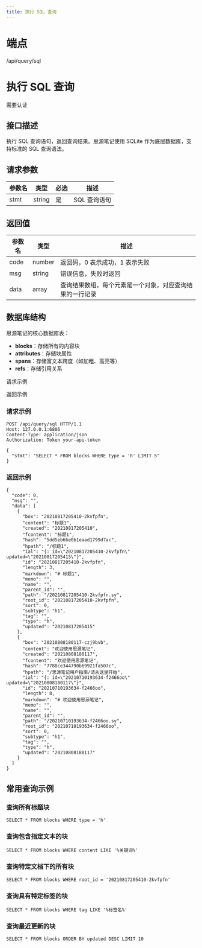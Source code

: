 ```yaml
---
title: 执行 SQL 查询
---
```

# 端点

/api/query/sql

# 执行 SQL 查询

需要认证

## 接口描述

执行 SQL 查询语句，返回查询结果。思源笔记使用 SQLite 作为底层数据库，支持标准的 SQL 查询语法。

## 请求参数

| 参数名 | 类型 | 必选 | 描述 |
| --- | --- | --- | --- |
| stmt | string | 是 | SQL 查询语句 |

## 返回值

| 参数名 | 类型 | 描述 |
| --- | --- | --- |
| code | number | 返回码，0 表示成功，1 表示失败 |
| msg | string | 错误信息，失败时返回 |
| data | array | 查询结果数组，每个元素是一个对象，对应查询结果的一行记录 |

## 数据库结构

思源笔记的核心数据库表：

-   **blocks**：存储所有的内容块
-   **attributes**：存储块属性
-   **spans**：存储富文本跨度（如加粗、高亮等）
-   **refs**：存储引用关系

请求示例

返回示例

### 请求示例

```
POST /api/query/sql HTTP/1.1
Host: 127.0.0.1:6806
Content-Type: application/json
Authorization: Token your-api-token

{
  "stmt": "SELECT * FROM blocks WHERE type = 'h' LIMIT 5"
}
```

### 返回示例

```
{
  "code": 0,
  "msg": "",
  "data": [
    {
      "box": "20210817205410-2kvfpfn",
      "content": "标题1",
      "created": "20210817205410",
      "fcontent": "标题1",
      "hash": "5dd5eb66e0b1eaad1799d7ac",
      "hpath": "/标题1",
      "ial": "{: id=\"20210817205410-2kvfpfn\" updated=\"20210817205415\"}",
      "id": "20210817205410-2kvfpfn",
      "length": 3,
      "markdown": "# 标题1",
      "memo": "",
      "name": "",
      "parent_id": "",
      "path": "/20210817205410-2kvfpfn.sy",
      "root_id": "20210817205410-2kvfpfn",
      "sort": 0,
      "subtype": "h1",
      "tag": "",
      "type": "h",
      "updated": "20210817205415"
    },
    {
      "box": "20210808180117-czj9bvb",
      "content": "欢迎使用思源笔记",
      "created": "20210808180117",
      "fcontent": "欢迎使用思源笔记",
      "hash": "7788ce344790b69921fa507c",
      "hpath": "/思源笔记用户指南/请从这里开始",
      "ial": "{: id=\"20210710193634-f2466oo\" updated=\"20210808180117\"}",
      "id": "20210710193634-f2466oo",
      "length": 8,
      "markdown": "# 欢迎使用思源笔记",
      "memo": "",
      "name": "",
      "parent_id": "",
      "path": "/20210710193634-f2466oo.sy",
      "root_id": "20210710193634-f2466oo",
      "sort": 0,
      "subtype": "h1",
      "tag": "",
      "type": "h",
      "updated": "20210808180117"
    }
  ]
}
```

## 常用查询示例

### 查询所有标题块

```
SELECT * FROM blocks WHERE type = 'h'
```

### 查询包含指定文本的块

```
SELECT * FROM blocks WHERE content LIKE '%关键词%'
```

### 查询特定文档下的所有块

```
SELECT * FROM blocks WHERE root_id = '20210817205410-2kvfpfn'
```

### 查询具有特定标签的块

```
SELECT * FROM blocks WHERE tag LIKE '%标签名%'
```

### 查询最近更新的块

```
SELECT * FROM blocks ORDER BY updated DESC LIMIT 10
```

